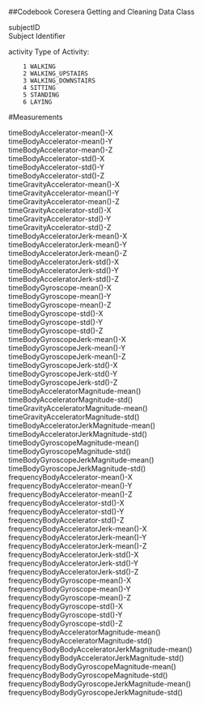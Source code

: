 ##Codebook Coresera Getting and Cleaning Data Class



subjectID  	
		Subject Identifier                                      
	
activity 
		Type of Activity:

		1 WALKING
		2 WALKING_UPSTAIRS
		3 WALKING_DOWNSTAIRS
		4 SITTING
		5 STANDING
		6 LAYING

#Measurements
                                       
timeBodyAccelerator-mean()-X                     
timeBodyAccelerator-mean()-Y                    
timeBodyAccelerator-mean()-Z                     
timeBodyAccelerator-std()-X                     
timeBodyAccelerator-std()-Y                      
timeBodyAccelerator-std()-Z                     
timeGravityAccelerator-mean()-X                  
timeGravityAccelerator-mean()-Y                 
timeGravityAccelerator-mean()-Z                  
timeGravityAccelerator-std()-X                  
timeGravityAccelerator-std()-Y                   
timeGravityAccelerator-std()-Z                  
timeBodyAcceleratorJerk-mean()-X                 
timeBodyAcceleratorJerk-mean()-Y                
timeBodyAcceleratorJerk-mean()-Z                 
timeBodyAcceleratorJerk-std()-X                 
timeBodyAcceleratorJerk-std()-Y                  
timeBodyAcceleratorJerk-std()-Z                 
timeBodyGyroscope-mean()-X                       
timeBodyGyroscope-mean()-Y                      
timeBodyGyroscope-mean()-Z                       
timeBodyGyroscope-std()-X                       
timeBodyGyroscope-std()-Y                        
timeBodyGyroscope-std()-Z                       
timeBodyGyroscopeJerk-mean()-X                   
timeBodyGyroscopeJerk-mean()-Y                  
timeBodyGyroscopeJerk-mean()-Z                   
timeBodyGyroscopeJerk-std()-X                   
timeBodyGyroscopeJerk-std()-Y                    
timeBodyGyroscopeJerk-std()-Z                   
timeBodyAcceleratorMagnitude-mean()              
timeBodyAcceleratorMagnitude-std()              
timeGravityAcceleratorMagnitude-mean()           
timeGravityAcceleratorMagnitude-std()           
timeBodyAcceleratorJerkMagnitude-mean()          
timeBodyAcceleratorJerkMagnitude-std()          
timeBodyGyroscopeMagnitude-mean()                
timeBodyGyroscopeMagnitude-std()                
timeBodyGyroscopeJerkMagnitude-mean()            
timeBodyGyroscopeJerkMagnitude-std()            
frequencyBodyAccelerator-mean()-X                
frequencyBodyAccelerator-mean()-Y               
frequencyBodyAccelerator-mean()-Z                
frequencyBodyAccelerator-std()-X                
frequencyBodyAccelerator-std()-Y                 
frequencyBodyAccelerator-std()-Z                
frequencyBodyAcceleratorJerk-mean()-X            
frequencyBodyAcceleratorJerk-mean()-Y           
frequencyBodyAcceleratorJerk-mean()-Z            
frequencyBodyAcceleratorJerk-std()-X            
frequencyBodyAcceleratorJerk-std()-Y             
frequencyBodyAcceleratorJerk-std()-Z            
frequencyBodyGyroscope-mean()-X                  
frequencyBodyGyroscope-mean()-Y                 
frequencyBodyGyroscope-mean()-Z                  
frequencyBodyGyroscope-std()-X                  
frequencyBodyGyroscope-std()-Y                   
frequencyBodyGyroscope-std()-Z                  
frequencyBodyAcceleratorMagnitude-mean()         
frequencyBodyAcceleratorMagnitude-std()         
frequencyBodyBodyAcceleratorJerkMagnitude-mean() 
frequencyBodyBodyAcceleratorJerkMagnitude-std() 
frequencyBodyBodyGyroscopeMagnitude-mean()       
frequencyBodyBodyGyroscopeMagnitude-std()       
frequencyBodyBodyGyroscopeJerkMagnitude-mean()   
frequencyBodyBodyGyroscopeJerkMagnitude-std()  